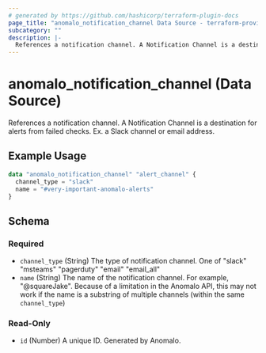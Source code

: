 ```yaml
---
# generated by https://github.com/hashicorp/terraform-plugin-docs
page_title: "anomalo_notification_channel Data Source - terraform-provider-anomalo"
subcategory: ""
description: |-
  References a notification channel. A Notification Channel is a destination for alerts from failed checks. Ex. a Slack channel or email address.
---
```


# anomalo_notification_channel (Data Source)

References a notification channel. A Notification Channel is a destination for alerts from failed checks. Ex. a Slack channel or email address.

## Example Usage

```terraform
data "anomalo_notification_channel" "alert_channel" {
  channel_type = "slack"
  name = "#very-important-anomalo-alerts"
}
```

<!-- schema generated by tfplugindocs -->
## Schema

### Required

- `channel_type` (String) The type of notification channel. One of "slack" "msteams" "pagerduty" "email" "email_all"
- `name` (String) The name of the notification channel. For example, "@squareJake". Because of a limitation in the Anomalo API, this may not work if the name is a substring of multiple channels (within the same `channel_type`)

### Read-Only

- `id` (Number) A unique ID. Generated by Anomalo.


